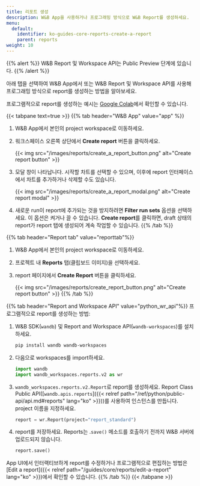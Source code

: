```yaml
---
title: 리포트 생성
description: W&B App을 사용하거나 프로그래밍 방식으로 W&B Report를 생성하세요.
menu:
  default:
    identifier: ko-guides-core-reports-create-a-report
    parent: reports
weight: 10
---
```


{{% alert %}}
W&B Report 및 Workspace API는 Public Preview 단계에 있습니다.
{{% /alert %}}

아래 탭을 선택하여 W&B App에서 또는 W&B Report 및 Workspace API를 사용해 프로그래밍 방식으로 report를 생성하는 방법을 알아보세요.

프로그램적으로 report를 생성하는 예시는 [Google Colab](https://colab.research.google.com/github/wandb/examples/blob/master/colabs/intro/Report_API_Quickstart.ipynb)에서 확인할 수 있습니다.

{{< tabpane text=true >}}
{{% tab header="W&B App" value="app" %}}
1. W&B App에서 본인의 project workspace로 이동하세요.
2. 워크스페이스 오른쪽 상단에서 **Create report** 버튼을 클릭하세요.

   {{< img src="/images/reports/create_a_report_button.png" alt="Create report button" >}}

3. 모달 창이 나타납니다. 시작할 차트를 선택할 수 있으며, 이후에 report 인터페이스에서 차트를 추가하거나 삭제할 수도 있습니다.

    {{< img src="/images/reports/create_a_report_modal.png" alt="Create report modal" >}}

4. 새로운 run이 report에 추가되는 것을 방지하려면 **Filter run sets** 옵션을 선택하세요. 이 옵션은 켜거나 끌 수 있습니다. **Create report**를 클릭하면, draft 상태의 report가 report 탭에 생성되어 계속 작업할 수 있습니다.
{{% /tab %}}

{{% tab header="Report tab" value="reporttab"%}}
1. W&B App에서 본인의 project workspace로 이동하세요.
2. 프로젝트 내 **Reports** 탭(클립보드 이미지)을 선택하세요.
3. report 페이지에서 **Create Report** 버튼을 클릭하세요.

   {{< img src="/images/reports/create_report_button.png" alt="Create report button" >}}
{{% /tab %}}

{{% tab header="Report and Workspace API" value="python_wr_api"%}}
프로그램적으로 report를 생성하는 방법:

1. W&B SDK(`wandb`) 및 Report and Workspace API(`wandb-workspaces`)를 설치하세요.
    ```bash
    pip install wandb wandb-workspaces
    ```
2. 다음으로 workspaces를 import하세요.
    ```python
    import wandb
    import wandb_workspaces.reports.v2 as wr
    ```
3. `wandb_workspaces.reports.v2.Report`로 report를 생성하세요. Report Class Public API([`wandb.apis.reports`]({{< relref path="/ref/python/public-api/api.md#reports" lang="ko" >}}))를 사용하여 인스턴스를 만듭니다. project 이름을 지정하세요.
    ```python
    report = wr.Report(project="report_standard")
    ```
4. report를 저장하세요. Reports는 .`save()` 메소드를 호출하기 전까지 W&B 서버에 업로드되지 않습니다.
    ```python
    report.save()
    ```

App UI에서 인터랙티브하게 report를 수정하거나 프로그램적으로 편집하는 방법은 [Edit a report]({{< relref path="/guides/core/reports/edit-a-report" lang="ko" >}})에서 확인할 수 있습니다.
{{% /tab %}}
{{< /tabpane >}}